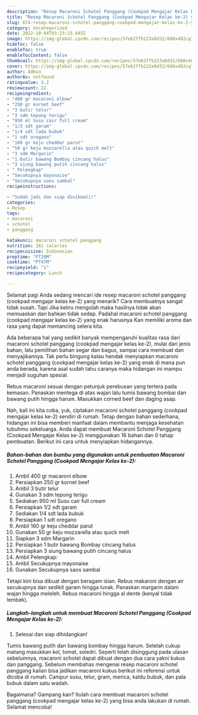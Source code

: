 ```yaml
---
description: "Resep Macaroni Schotel Panggang (Cookpad Mengajar Kelas ke-2) yang Enak , Lezat Sekali"
title: "Resep Macaroni Schotel Panggang (Cookpad Mengajar Kelas ke-2) yang Enak , Lezat Sekali"
slug: 674-resep-macaroni-schotel-panggang-cookpad-mengajar-kelas-ke-2-yang-enak-lezat-sekali
category: Uncategorized
date: 2022-10-04T03:23:23.845Z
image: https://img-global.cpcdn.com/recipes/57e62ffb223a0d32/680x482cq70/macaroni-schotel-panggang-cookpad-mengajar-kelas-ke-2-foto-resep-utama.jpg
hideToc: false
enableToc: true
enableTocContent: false
thumbnail: https://img-global.cpcdn.com/recipes/57e62ffb223a0d32/680x482cq70/macaroni-schotel-panggang-cookpad-mengajar-kelas-ke-2-foto-resep-utama.jpg
cover: https://img-global.cpcdn.com/recipes/57e62ffb223a0d32/680x482cq70/macaroni-schotel-panggang-cookpad-mengajar-kelas-ke-2-foto-resep-utama.jpg
author: Admin
authorAv: notfound
ratingvalue: 3.2
reviewcount: 22
recipeingredient:
- "400 gr macaroni elbow"
- "250 gr kornet beef"
- "3 butir telur"
- "3 sdm tepung terigu"
- "950 ml Susu cair full cream"
- "1/2 sdt garam"
- "1/4 sdt lada bubuk"
- "1 sdt oregano"
- "160 gr keju cheddar parut"
- "50 gr keju mozzarella atau quick melt"
- "3 sdm Margarin"
- "1 butir bawang Bombay cincang halus"
- "3 siung bawang putih cincang halus"
- " Pelengkap"
- "Secukupnya mayonaise"
- "Secukupnya saos sambal"
recipeinstructions:

- "Sudah jadi dan siap dinikmati!"
categories:
- Resep
tags:
- macaroni
- schotel
- panggang

katakunci: macaroni schotel panggang 
nutrition: 161 calories
recipecuisine: Indonesian
preptime: "PT20M"
cooktime: "PT47M"
recipeyield: "1"
recipecategory: Lunch

---
```



Selamat pagi Anda sedang mencari ide resep macaroni schotel panggang (cookpad mengajar kelas ke-2) yang menarik? Cara membuatnya sangat tidak susah. Tapi Jika keliru mengolah maka hasilnya tidak akan memuaskan dan bahkan tidak sedap. Padahal macaroni schotel panggang (cookpad mengajar kelas ke-2) yang enak harusnya Kan memiliki aroma dan rasa yang dapat memancing selera kita.


Ada beberapa hal yang sedikit banyak mempengaruhi kualitas rasa dari macaroni schotel panggang (cookpad mengajar kelas ke-2), mulai dari jenis bahan, lalu pemilihan bahan segar dan bagus, sampai cara membuat dan menyajikannya. Tak perlu bingung kalau hendak menyiapkan macaroni schotel panggang (cookpad mengajar kelas ke-2) yang enak di mana pun anda berada, karena asal sudah tahu caranya maka hidangan ini mampu menjadi suguhan spesial.

Rebus macaroni sesuai dengan petunjuk perebusan yang tertera pada kemasan. Panaskan mentega di atas wajan lalu tumis bawang bombai dan bawang putih hingga harum. Masukkan corned beef dan daging asap.


Nah, kali ini kita coba, yuk, ciptakan macaroni schotel panggang (cookpad mengajar kelas ke-2) sendiri di rumah. Tetap dengan bahan sederhana, hidangan ini bisa memberi manfaat dalam membantu menjaga kesehatan tubuhmu sekeluarga. Anda dapat membuat Macaroni Schotel Panggang (Cookpad Mengajar Kelas ke-2) menggunakan 16 bahan dan 0 tahap pembuatan. Berikut ini cara untuk menyiapkan hidangannya.

<!--inarticleads1-->

##### Bahan-bahan dan bumbu yang digunakan untuk pembuatan Macaroni Schotel Panggang (Cookpad Mengajar Kelas ke-2):

1. Ambil 400 gr macaroni elbow
1. Persiapkan 250 gr kornet beef
1. Ambil 3 butir telur
1. Gunakan 3 sdm tepung terigu
1. Sediakan 950 ml Susu cair full cream
1. Persiapkan 1/2 sdt garam
1. Sediakan 1/4 sdt lada bubuk
1. Persiapkan 1 sdt oregano
1. Ambil 160 gr keju cheddar parut
1. Gunakan 50 gr keju mozzarella atau quick melt
1. Siapkan 3 sdm Margarin
1. Persiapkan 1 butir bawang Bombay cincang halus
1. Persiapkan 3 siung bawang putih cincang halus
1. Ambil  Pelengkap:
1. Ambil Secukupnya mayonaise
1. Gunakan Secukupnya saos sambal


Tetapi kini bisa dibuat dengan beragam isian. Rebus makaroni dengan air secukupnya dan sedikit garam hingga lunak. Panaskan margarin dalam wajan hingga meleleh. Rebus macaroni hingga al dente (kenyal tidak lembek). 

<!--inarticleads2-->

##### Langkah-langkah untuk membuat Macaroni Schotel Panggang (Cookpad Mengajar Kelas ke-2):


1. Selesai dan siap dihidangkan!

Tumis bawang putih dan bawang bombay hingga harum. Setelah cukup matang masukkan kol, tomat, seledri. Seperti telah disinggung pada ulasan sebelumnya, macaroni schotel dapat dibuat dengan dua cara yakni kukus dan panggang. Sebelum membahas mengenai resep macaroni schotel panggang kalian bisa jadikan macaroni kukus berikut ini referensi untuk dicoba di rumah. Campur susu, telur, gram, merica, kaldu bubuk, dan pala bubuk dalam satu wadah. 

Bagaimana? Gampang kan? Itulah cara membuat macaroni schotel panggang (cookpad mengajar kelas ke-2) yang bisa anda lakukan di rumah. Selamat mencoba!
